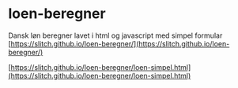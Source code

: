# loen-beregner
Dansk løn beregner lavet i html og javascript med simpel formular
[https://slitch.github.io/loen-beregner/](https://slitch.github.io/loen-beregner/)

[https://slitch.github.io/loen-beregner/loen-simpel.html](https://slitch.github.io/loen-beregner/loen-simpel.html)

